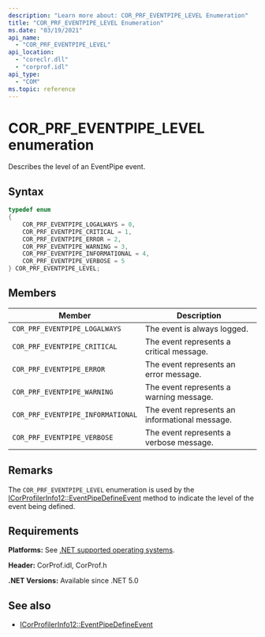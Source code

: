 ```yaml
---
description: "Learn more about: COR_PRF_EVENTPIPE_LEVEL Enumeration"
title: "COR_PRF_EVENTPIPE_LEVEL Enumeration"
ms.date: "03/19/2021"
api_name:
  - "COR_PRF_EVENTPIPE_LEVEL"
api_location:
  - "coreclr.dll"
  - "corprof.idl"
api_type:
  - "COM"
ms.topic: reference
---
```

# COR_PRF_EVENTPIPE_LEVEL enumeration

Describes the level of an EventPipe event.

## Syntax

```cpp
typedef enum
{
    COR_PRF_EVENTPIPE_LOGALWAYS = 0,
    COR_PRF_EVENTPIPE_CRITICAL = 1,
    COR_PRF_EVENTPIPE_ERROR = 2,
    COR_PRF_EVENTPIPE_WARNING = 3,
    COR_PRF_EVENTPIPE_INFORMATIONAL = 4,
    COR_PRF_EVENTPIPE_VERBOSE = 5
} COR_PRF_EVENTPIPE_LEVEL;
```

## Members

|Member|Description|
|------------|-----------------|
|`COR_PRF_EVENTPIPE_LOGALWAYS`|The event is always logged.|
|`COR_PRF_EVENTPIPE_CRITICAL`|The event represents a critical message.|
|`COR_PRF_EVENTPIPE_ERROR`|The event represents an error message.|
|`COR_PRF_EVENTPIPE_WARNING`|The event represents a warning message.|
|`COR_PRF_EVENTPIPE_INFORMATIONAL`|The event represents an informational message.|
|`COR_PRF_EVENTPIPE_VERBOSE`|The event represents a verbose message.|

## Remarks

 The `COR_PRF_EVENTPIPE_LEVEL` enumeration is used by the [ICorProfilerInfo12::EventPipeDefineEvent](icorprofilerinfo12-eventpipedefineevent-method.md) method to indicate the level of the event being defined.

## Requirements

**Platforms:** See [.NET supported operating systems](https://github.com/dotnet/core/blob/main/os-lifecycle-policy.md).

**Header:** CorProf.idl, CorProf.h

**.NET Versions:** Available since .NET 5.0

## See also

- [ICorProfilerInfo12::EventPipeDefineEvent](icorprofilerinfo12-eventpipedefineevent-method.md)
